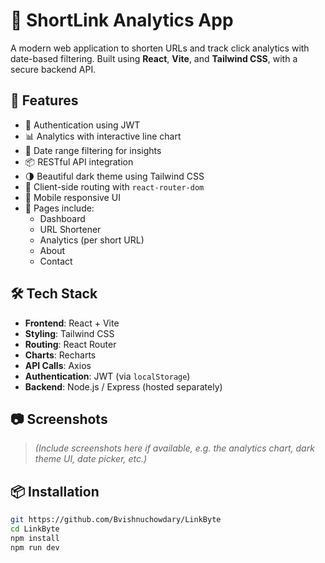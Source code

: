 # 🔗 ShortLink Analytics App

A modern web application to shorten URLs and track click analytics with date-based filtering. Built using **React**, **Vite**, and **Tailwind CSS**, with a secure backend API.

## 🚀 Features

- 🔐 Authentication using JWT
- 📊 Analytics with interactive line chart
- 📅 Date range filtering for insights
- 📦 RESTful API integration
- 🌗 Beautiful dark theme using Tailwind CSS
- 🧭 Client-side routing with `react-router-dom`
- 📱 Mobile responsive UI
- 📌 Pages include:
  - Dashboard
  - URL Shortener
  - Analytics (per short URL)
  - About
  - Contact

## 🛠️ Tech Stack

- **Frontend**: React + Vite
- **Styling**: Tailwind CSS
- **Routing**: React Router
- **Charts**: Recharts
- **API Calls**: Axios
- **Authentication**: JWT (via `localStorage`)
- **Backend**: Node.js / Express (hosted separately)

## 📷 Screenshots

> _(Include screenshots here if available, e.g. the analytics chart, dark theme UI, date picker, etc.)_

## 📦 Installation

```bash
git https://github.com/Bvishnuchowdary/LinkByte
cd LinkByte
npm install
npm run dev
